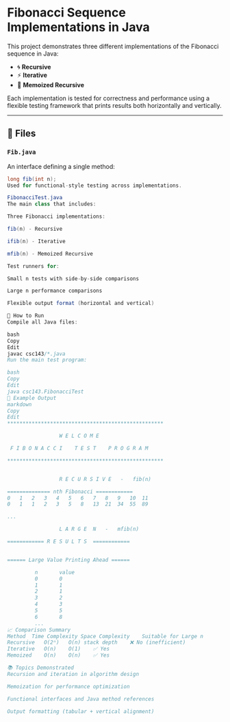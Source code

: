 # Fibonacci Sequence Implementations in Java

This project demonstrates three different implementations of the Fibonacci sequence in Java:

- 🌀 **Recursive**
- ⚡ **Iterative**
- 🧠 **Memoized Recursive**

Each implementation is tested for correctness and performance using a flexible testing framework that prints results both horizontally and vertically.

---

## 📁 Files

### `Fib.java`
An interface defining a single method:
```java
long fib(int n);
Used for functional-style testing across implementations.

FibonacciTest.java
The main class that includes:

Three Fibonacci implementations:

fib(n) - Recursive

ifib(n) - Iterative

mfib(n) - Memoized Recursive

Test runners for:

Small n tests with side-by-side comparisons

Large n performance comparisons

Flexible output format (horizontal and vertical)

🚀 How to Run
Compile all Java files:

bash
Copy
Edit
javac csc143/*.java
Run the main test program:

bash
Copy
Edit
java csc143.FibonacciTest
🧪 Example Output
markdown
Copy
Edit
***************************************************

 			 	 W E L C O M E  

 F I B O N A C C I    T E S T    P R O G R A M

***************************************************


			 	 R E C U R S I V E   -   fib(n)

============== nth Fibonacci ============
0 	1 	2 	3 	4 	5 	6 	7 	8 	9 	10 	11 	
0 	1 	1 	2 	3 	5 	8 	13 	21 	34 	55 	89 	

...

			 	 L A R G E  N   -   mfib(n)

============ R E S U L T S  ============


====== Large Value Printing Ahead ======

		 n 		 value
		 0 		 0 
		 1 		 1 
		 2 		 1 
		 3 		 2 
		 4 		 3 
		 5 		 5 
		 6 		 8 
		 ...
📈 Comparison Summary
Method	Time Complexity	Space Complexity	Suitable for Large n
Recursive	O(2ⁿ)	O(n) stack depth	❌ No (inefficient)
Iterative	O(n)	O(1)	✅ Yes
Memoized	O(n)	O(n)	✅ Yes

📚 Topics Demonstrated
Recursion and iteration in algorithm design

Memoization for performance optimization

Functional interfaces and Java method references

Output formatting (tabular + vertical alignment)
